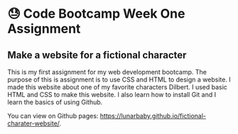 # :sweat: Code Bootcamp Week One Assignment
## Make a website for a fictional character

This is my first assignment for my web development bootcamp. The purpose of this is assignment is to use CSS and HTML to design a website. I made this website about one of my favorite characters Dilbert. I used basic HTML and CSS to make this website. I also learn how to install Git and I learn the basics of using Github.

You can view on Github pages: https://lunarbaby.github.io/fictional-charater-website/.
